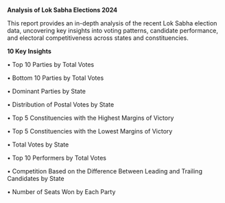 **Analysis of Lok Sabha Elections 2024**

This report provides an in-depth analysis of the recent Lok Sabha election data, uncovering key insights into voting patterns, candidate performance, and electoral competitiveness across states and constituencies.

**10 Key Insights**

• Top 10 Parties by Total Votes

• Bottom 10 Parties by Total Votes

• Dominant Parties by State

• Distribution of Postal Votes by State

• Top 5 Constituencies with the Highest Margins of Victory

• Top 5 Constituencies with the Lowest Margins of Victory

• Total Votes by State

• Top 10 Performers by Total Votes

• Competition Based on the Difference Between Leading and Trailing Candidates by State

• Number of Seats Won by Each Party
